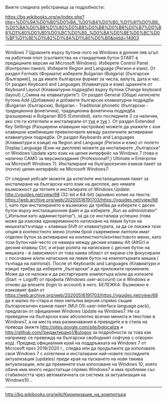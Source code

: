 
Вижте следната уебстраница за подробности:

https://bg.wikibooks.org/w/index.php?title=%D0%9A%D0%B0%D0%BA_%D0%B4%D0%B0_%D1%81%D0%B8_%D0%BA%D0%B8%D1%80%D0%B8%D0%BB%D0%B8%D0%B7%D0%B8%D1%80%D0%B0%D0%BC%D0%B5_%D0%BA%D0%BE%D0%BC%D0%BF%D1%8E%D1%82%D1%8A%D1%80%D0%B0&oldid=14903

------

Windows 7
Щракнете върху бутона-лого на Windows в долния ляв ъгъл на работния плот (съответства на стандартния бутон START в предишните версии на Microsoft Windows).
Изберете Control Panel (Контролен панел).
Изберете Region and Language (Регион и език).
От раздел Formats (Формати) изберете Bulgarian (Bulgaria) \[български (България)\], за да имате български формат за числа, валута, дата и час.
От раздел Keyboard and Languages (Клавиатура и език) щракнете от Keyboard Layout (Клавиатурни подредби) върху бутона Change keyboard (layout) („Смяна на клавиатурите“):
От раздел General (Общи) натиснете бутона Add (Добавяне) и добавете български клавиатурни подредби (Bulgarian (български), Bulgarian - Traditional phonetic (български - традиционна фонетична), традиционна фонетична подредба (разширена) и Bulgarian BDS (Extended), като последните 2 са налични, ако сте ги изтеглили и инсталирали от [тук](https://sites.google.com/site/bglocalize/windows/keyboard_layouts/bg_bds_ex.zip?attredirects=0&d=1) и [тук](https://sites.google.com/site/bglocalize/windows/keyboard_layouts/bg_phon_ex.zip?attredirects=0&d=1) ).
От раздел Extended Key Settings (Разширени клавишни настройки) можете да укажете с кои клавишни комбинации превключвате между различните активирани клавиатурни подредби.
От раздел Keyboards and Languages (Клавиатури и езици) на Region and Language (Регион и език) от полето Display Language (Език на дисплея) можете да инсталирате „български“ от Windows Update като език на целия интерфейс на Windows 7 (това е налично САМО за версии/издания (Professional?,) Ultimate и Enterprise на Microsoft Windows 7).
Инсталиране на българоезичен езиков пакет за (почти) целия интерфейс на Microsoft Windows7:

От следния уебсайт можете да изтеглите инсталационния пакет за инсталиране на български като език на дисплея, ако нямате възможност да теглите и инсталирате от Windows Update: http://vguides.net/view/68 (32-bit и 64-bit) (архивно копие на текста: https://web.archive.org/web/20200516191703/https://vguides.net/view/68 ), като при инсталирането е възможно да трябва да изберете с десен бутон върху инсталационния файл и да изберете „Run as administrator“ („Изпълни като администратор“), за да се инсталира успешно (това може да изисква едновременното натискане на левия бутон на мишката/тъчпада + клавиша Shift от клавиатурата, за да се покажи тази опция в контекстното меню (голям брой съвременни лаптопи имат отделен бутон за активиране на контекстното/контекстовото меню, като този бутон най-често се намира между десния клавиш Alt (AltGr) и десния клавиш Ctrl, и играе ролята на натискане с десния бутон на мишката - в зависимост от това каква област от екрана сте фокусирали с посочване и/или натискане на левия бутон на компютърната мишка / тъчпада на лаптопа)). После от Keyboards and Languages (Клавиатури и езици) трябва да изберете „български“ и да приложите промените. Може да се наложи и да рестартирате компютъра и/или да излезете (Start -> Logoff) от профила (Windows user-account) си в Windows и отново да влезете (login to account) в него. БЕЛЕЖКА: Възможно е езиковият файл от https://web.archive.org/web/20200516191703/https://vguides.net/view/68 да е малко по-стара и леко непълна версия спрямо същия българоезичен езиков пакет (MUI OS-user-interface language pack), предлаган от официалния Windows Update на Windows7. Не са преведени на български език абсолютно всички менюта и текстове в Windows7, а на места има разминавания в преводите и в стила на превода (вижте http://sites.google.com/site/bglocalize и http://github.com/[редактирано]/Bulogos за подробности за това как например се превежда на български свободният софтуер с отворен код). Предвид официалния край на поддръжката на Windows 7 от Microsoft през 2019/2020 г., следва или да продължите да използвате своя Windows 7 с изтеглени и инсталирани най-новите последните актуализация (updates) преди края на пускането на нови такива актуализации, или да преминете към използване на Windows 10, която обаче има много недостатъци спрямо Windows7 и има проблеми със стабилността чрез автоматичната си система за актуализация на Windows10...

------

http://bg.wikibooks.org/wiki/Кирилизация_на_компютъра
